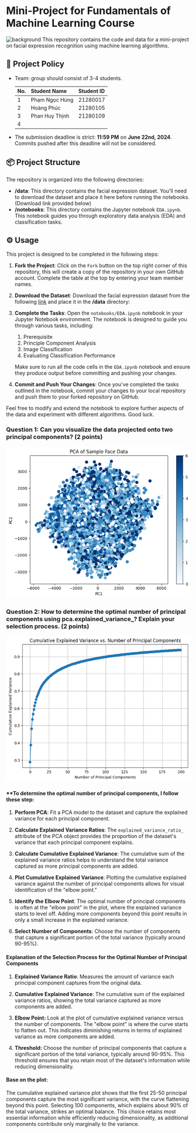# Mini-Project for Fundamentals of Machine Learning Course
![background](./materials/ai_wp.jpg)
This repository contains the code and data for a mini-project on facial expression recognition using machine learning algorithms.

## 📑 Project Policy
- Team: group should consist of 3-4 students.

    |No.| Student Name    | Student ID |
    | --------| -------- | ------- |
    |1|Phạm Ngọc Hùng|21280017|
    |2|Hoàng Phúc|21280105|
    |3|Phan Huy Thịnh|21280109|
    |4|||

- The submission deadline is strict: **11:59 PM** on **June 22nd, 2024**. Commits pushed after this deadline will not be considered.

## 📦 Project Structure

The repository is organized into the following directories:

- **/data**: This directory contains the facial expression dataset. You'll need to download the dataset and place it here before running the notebooks. (Download link provided below)
- **/notebooks**: This directory contains the Jupyter notebook ```EDA.ipynb```. This notebook guides you through exploratory data analysis (EDA) and classification tasks.

## ⚙️ Usage

This project is designed to be completed in the following steps:

1. **Fork the Project**: Click on the ```Fork``` button on the top right corner of this repository, this will create a copy of the repository in your own GitHub account. Complete the table at the top by entering your team member names.

2. **Download the Dataset**: Download the facial expression dataset from the following [link](https://mega.nz/file/foM2wDaa#GPGyspdUB2WV-fATL-ZvYj3i4FqgbVKyct413gxg3rE) and place it in the **/data** directory:

3. **Complete the Tasks**: Open the ```notebooks/EDA.ipynb``` notebook in your Jupyter Notebook environment. The notebook is designed to guide you through various tasks, including:
    
    1. Prerequisite
    2. Principle Component Analysis
    3. Image Classification
    4. Evaluating Classification Performance 

    Make sure to run all the code cells in the ```EDA.ipynb``` notebook and ensure they produce output before committing and pushing your changes.

5. **Commit and Push Your Changes**: Once you've completed the tasks outlined in the notebook, commit your changes to your local repository and push them to your forked repository on GitHub.


Feel free to modify and extend the notebook to explore further aspects of the data and experiment with different algorithms. Good luck.

### **Question 1:** Can you visualize the data projected onto two principal components? (2 points)
![](./materials/pca_sample.png)


### **Question 2:** How to determine the optimal number of principal components using pca.explained_variance_? Explain your selection process. (2 points)

![](./materials/CEV.png)


   #### **To determine the optimal number of principal components, I follow these step:

   
   1. **Perform PCA**: Fit a PCA model to the dataset and capture the explained variance for each principal component.
      
   2. **Calculate Explained Variance Ratios**: The `explained_variance_ratio_` attribute of the PCA object provides the proportion of the dataset's variance that each principal component explains.
      
   3. **Calculate Cumulative Explained Variance**: The cumulative sum of the explained variance ratios helps to understand the total variance captured as more principal components are added.
   
   4. **Plot Cumulative Explained Variance**: Plotting the cumulative explained variance against the number of principal components allows for visual identification of the "elbow point."
   
   5. **Identify the Elbow Point**: The optimal number of principal components is often at the "elbow point" in the plot, where the explained variance starts to level off. Adding more components beyond this point results in only a small increase in the explained variance.

   6. **Select Number of Components**: Choose the number of components that capture a significant portion of the total variance (typically around 90-95%).

   #### **Explanation of the Selection Process for the Optimal Number of Principal Components**
   

   1. **Explained Variance Ratio**: Measures the amount of variance each principal component captures from the original data.

   2. **Cumulative Explained Variance**: The cumulative sum of the explained variance ratios, showing the total variance captured as more components are added.

   3. **Elbow Point:** Look at the plot of cumulative explained variance versus the number of components. The "elbow point" is where the curve starts to flatten out. This indicates diminishing returns in terms of explained variance as more components are added.

   4. **Threshold:** Choose the number of principal components that capture a significant portion of the total variance, typically around 90-95%. This threshold ensures that you retain most of the dataset's information while reducing dimensionality.

       
   #### **Base on the plot:**
   
   The cumulative explained variance plot shows that the first 25-50 principal components capture the most significant variance, with the curve flattening beyond this point. Selecting 100 components, which explains about 90% of the total variance, strikes an optimal balance. This choice retains most essential information while efficiently reducing dimensionality, as additional components contribute only marginally to the variance.
